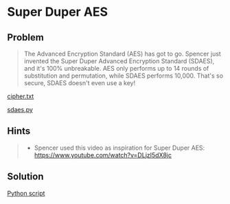 # Super Duper AES

## Problem

> The Advanced Encryption Standard (AES) has got to go. Spencer just invented the Super Duper Advanced Encryption Standard (SDAES), and it's 100% unbreakable. AES only performs up to 14 rounds of substitution and permutation, while SDAES performs 10,000. That's so secure, SDAES doesn't even use a key!

[cipher.txt](cipher.txt)

[sdaes.py](sdaes.py)

## Hints

> - Spencer used this video as inspiration for Super Duper AES: https://www.youtube.com/watch?v=DLjzI5dX8jc

## Solution

[Python script](solver.py)

